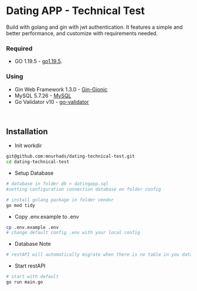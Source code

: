 ﻿# Dating APP - Technical Test
Build with golang and gin with jwt authentication. It features a simple and better performance, and customize with requirements needed.

### Required

 * GO 1.19.5 - [go1.19.5](https://go.dev/doc/devel/release#go1.19).

### Using

- Gin Web Framework 1.3.0 - [Gin-Gionic](https://github.com/gin-gonic/gin)
- MySQL 5.7.26 - [MySQL](https://dev.mysql.com/doc/relnotes/mysql/5.7/en/news-5-7-26.html)
- Go Validator v10 - [go-validator](https://github.com/go-playground/validator)

<br>

<h2>Installation</h2>

* Init workdir
```sh
git@github.com:mnurhads/dating-technical-test.git
cd dating-technical-test
```

* Setup Database
```sh
# database in folder db > datingapp.sql
#setting configuration connection database on folder config

# install golang package in folder vendor
go mod tidy
```

* Copy .env.example to .env
```sh
cp .env.example .env
# change default config .env with your local config
```

* Database Note
```sh
# restAPI will automatically migrate when there is no table in you database
```

* Start restAPI 
```sh
# start with default
go run main.go
```

